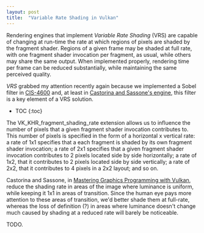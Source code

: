 ```yaml
---
layout: post
title:  "Variable Rate Shading in Vulkan"
---
```


Rendering engines that implement *Variable Rate Shading* (VRS) are capable of changing at run-time the rate at which regions of pixels are shaded by the fragment shader. Regions of a given frame may be shaded at full rate, with one fragment shader invocation per fragment, as usual, while others may share the same output. When implemented properly, rendering time per frame can be reduced substantially, while maintaining the same perceived quality.

*VRS* grabbed my attention recently again because we implemented a Sobel filter in [CIS-4600](https://www.cis.upenn.edu/~cis4600/23fa/index.html) and, at least in [Castorina and Sassone's engine](https://www.packtpub.com/product/mastering-graphics-programming-with-vulkan/9781803244792), this filter is a key element of a VRS solution.

* TOC
{:toc}

The VK_KHR_fragment_shading_rate extension allows us to influence the number of pixels that a given fragment shader invocation contributes to. This number of pixels is specified in the form of a horizontal x vertical rate: a rate of 1x1 specifies that a each fragment is shaded by its own fragment shader invocation; a rate of 2x1 specifies that a given fragment shader invocation contributes to 2 pixels located side by side horizontally; a rate of 1x2, that it contributes to 2 pixels located side by side vertically; a rate of 2x2, that it contributes to 4 pixels in a 2x2 layout; and so on.

Castorina and Sassone, in [Mastering Graphics Programming with Vulkan](https://www.packtpub.com/product/mastering-graphics-programming-with-vulkan/9781803244792), reduce the shading rate in areas of the image where luminance is uniform, while keeping it 1x1 in areas of transition. Since the human eye pays more attention to these areas of transition, we'd better shade them at full-rate, whereas the loss of definition (?) in areas where luminance doesn't change much caused by shading at a reduced rate will barely be noticeable.

TODO.